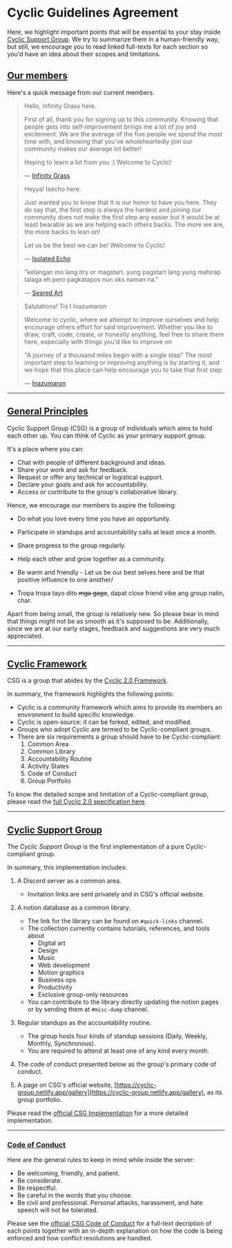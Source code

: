 # Cyclic Guidelines Agreement

Here, we highlight important points that will be essential to your stay inside [Cyclic Support Group](). We try to summarize them in a human-friendly way, but still, we encourage you to read linked full-texts for each section so you'd have an idea about their scopes and limitations.

## [Our members]()

Here's a quick message from our current members.

> Hello, Infinity Grass here.
>
> First of all, thank you for signing up to this community. Knowing that people gets into self-improvement brings me a lot of joy and excitement. We are the average of the five people we spend the most time with, and knowing that you've wholeheartedly join our community makes our average lot better!
>
> Hoping to learn a lot from you :) Welcome to Cyclic!
>
> &mdash; [Infinity Grass]()

> Heyya! Isecho here.
>
> Just wanted you to know that It is our honor to have you here. They do say that, the first step is always the hardest and joining our community does not make the first step any easier but it would be at least bearable as we are helping each others backs. The more we are, the more backs to lean on!
>
> Let us be the best we can be! Welcome to Cyclic!
>
> &mdash; [Isolated Echo]()

> "kelangan mo lang itry or magstart. yung pagstart lang yung mahirap talaga eh pero pagkatapos nun oks naman na."
>
> &mdash; [Seared Art]()

> Salutations! Tis I Inazumaron
>
> Welcome to cyclic, where we attempt to improve ourselves and help encourage others effort for said improvement. Whether you like to draw, craft, code, create, or honestly anything, feel free to share them here, especially with things you'd like to improve on
>
> "A journey of a thousand miles begin with a single step"
> The most important step to learning or improving anything is by starting it, and we hope that this place can help encourage you to take that first step
>
> &mdash; [Inazumaron]()

---

## [General Principles]()

Cyclic Support Group (CSG) is a group of individuals which aims to hold each other up.
You can think of Cyclic as your primary support group.

It's a place where you can:

- Chat with people of different background and ideas.
- Share your work and ask for feedback.
- Request or offer any technical or logistical support.
- Declare your goals and ask for accountability.
- Access or contribute to the group's collaborative library.

Hence, we encourage our members to aspire the following:

- Do what you love every time you have an opportunity.
- Participate in standups and accountability calls at least once a month.
- Share progress to the group regularly.
- Help each other and grow together as a community.

- Be warm and friendly - Let us be our best selves here and be that positive influence to one another/
- Tropa tropa tayo dito ~~mga gago~~, dapat close friend vibe ang group natin, char.

Apart from being small, the group is relatively new. So please bear in mind that things might not be as smooth as it's supposed to be. Additionally, since we are at our early stages, feedback and suggestions are very much appreciated.

---

## [Cyclic Framework]()

CSG is a group that abides by the [Cyclic 2.0 Framework](/guidelines/cyclic-2).

In summary, the framework highlights the following points:

- Cyclic is a community framework which aims to provide its members an environment to build specific knowledge.
- Cyclic is open-source: it can be forked, edited, and modified.
- Groups who adopt Cyclic are termed to be Cyclic-compliant groups.
- There are six requirements a group should have to be Cyclic-compliant:
  1. Common Area
  2. Common Library
  3. Accountability Routine
  4. Activity States
  5. Code of Conduct
  6. Group Portfolio

To know the detailed scope and limitation of a Cyclic-compliant group, please read the [full Cyclic 2.0 specification here](/guidelines/cyclic-2).

---

## [Cyclic Support Group]()

The _Cyclic Support Group_ is the first implementation of a pure Cyclic-compliant group.

In summary, this implementation includes:

1. A Discord server as a common area.

   - Invitation links are sent privately and in CSG's official website.

2. A notion database as a common library.

   - The link for the library can be found on `#quick-links` channel.
   - The collection currently contains tutorials, references, and tools about
     - Digital art
     - Design
     - Music
     - Web development
     - Motion graphics
     - Business ops
     - Productivity
     - Exclusive group-only resources
   - You can contribute to the library directly updating the notion pages or by sending them at `#misc-dump` channel.

3. Regular standups as the accountability routine.
   - The group hosts four kinds of standup sessions (Daily, Weekly, Monthly, Synchronous).
   - You are required to attend at least one of any kind every month.
4. The code of conduct presented below as the group's primary code of conduct.
5. A page on CSG's official website, [https://cyclic-group.netlify.app/gallery](https://cyclic-group.netlify.app/gallery), as its group portfolio.

Please read the [official CSG Implementation](/guidelines/main) for a more detailed implementation.

---

### [Code of Conduct]()

Here are the general rules to keep in mind while inside the server:

- Be welcoming, friendly, and patient.
- Be considerate.
- Be respectful.
- Be careful in the words that you choose.
- Be civil and professional. Personal attacks, harassment, and hate speech will not be tolerated.

Please see the [official CSG Code of Conduct](/guidelines/main#code-of-conduct) for a full-text decription of each points together with an in-depth explanation on how the code is being enforced and how conflict resolutions are handled.
